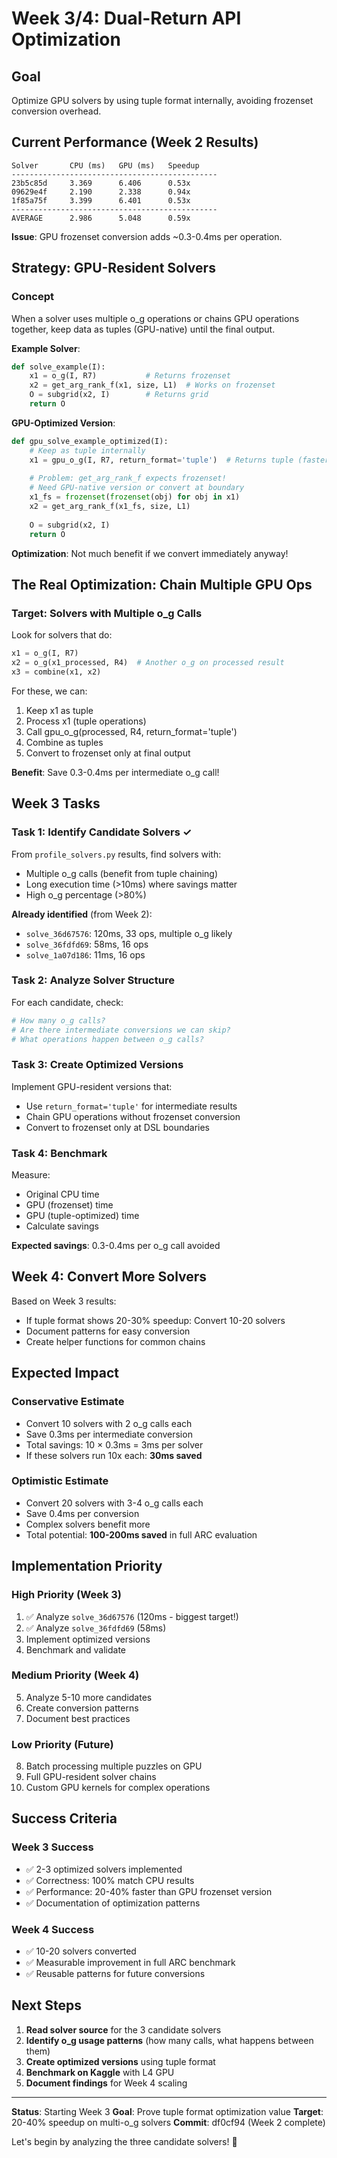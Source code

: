 # Week 3/4: Dual-Return API Optimization

## Goal
Optimize GPU solvers by using tuple format internally, avoiding frozenset conversion overhead.

## Current Performance (Week 2 Results)

```
Solver       CPU (ms)   GPU (ms)   Speedup    
----------------------------------------------
23b5c85d     3.369      6.406      0.53x
09629e4f     2.190      2.338      0.94x
1f85a75f     3.399      6.401      0.53x
----------------------------------------------
AVERAGE      2.986      5.048      0.59x
```

**Issue**: GPU frozenset conversion adds ~0.3-0.4ms per operation.

## Strategy: GPU-Resident Solvers

### Concept
When a solver uses multiple o_g operations or chains GPU operations together, keep data as tuples (GPU-native) until the final output.

**Example Solver**:
```python
def solve_example(I):
    x1 = o_g(I, R7)           # Returns frozenset
    x2 = get_arg_rank_f(x1, size, L1)  # Works on frozenset
    O = subgrid(x2, I)        # Returns grid
    return O
```

**GPU-Optimized Version**:
```python
def gpu_solve_example_optimized(I):
    # Keep as tuple internally
    x1 = gpu_o_g(I, R7, return_format='tuple')  # Returns tuple (faster!)
    
    # Problem: get_arg_rank_f expects frozenset!
    # Need GPU-native version or convert at boundary
    x1_fs = frozenset(frozenset(obj) for obj in x1)
    x2 = get_arg_rank_f(x1_fs, size, L1)
    
    O = subgrid(x2, I)
    return O
```

**Optimization**: Not much benefit if we convert immediately anyway!

## The Real Optimization: Chain Multiple GPU Ops

### Target: Solvers with Multiple o_g Calls

Look for solvers that do:
```python
x1 = o_g(I, R7)
x2 = o_g(x1_processed, R4)  # Another o_g on processed result
x3 = combine(x1, x2)
```

For these, we can:
1. Keep x1 as tuple
2. Process x1 (tuple operations)
3. Call gpu_o_g(processed, R4, return_format='tuple')
4. Combine as tuples
5. Convert to frozenset only at final output

**Benefit**: Save 0.3-0.4ms per intermediate o_g call!

## Week 3 Tasks

### Task 1: Identify Candidate Solvers ✓
From `profile_solvers.py` results, find solvers with:
- Multiple o_g calls (benefit from tuple chaining)
- Long execution time (>10ms) where savings matter
- High o_g percentage (>80%)

**Already identified** (from Week 2):
- `solve_36d67576`: 120ms, 33 ops, multiple o_g likely
- `solve_36fdfd69`: 58ms, 16 ops
- `solve_1a07d186`: 11ms, 16 ops

### Task 2: Analyze Solver Structure
For each candidate, check:
```python
# How many o_g calls?
# Are there intermediate conversions we can skip?
# What operations happen between o_g calls?
```

### Task 3: Create Optimized Versions
Implement GPU-resident versions that:
- Use `return_format='tuple'` for intermediate results
- Chain GPU operations without frozenset conversion
- Convert to frozenset only at DSL boundaries

### Task 4: Benchmark
Measure:
- Original CPU time
- GPU (frozenset) time  
- GPU (tuple-optimized) time
- Calculate savings

**Expected savings**: 0.3-0.4ms per o_g call avoided

## Week 4: Convert More Solvers

Based on Week 3 results:
- If tuple format shows 20-30% speedup: Convert 10-20 solvers
- Document patterns for easy conversion
- Create helper functions for common chains

## Expected Impact

### Conservative Estimate
- Convert 10 solvers with 2 o_g calls each
- Save 0.3ms per intermediate conversion
- Total savings: 10 × 0.3ms = 3ms per solver
- If these solvers run 10x each: **30ms saved**

### Optimistic Estimate  
- Convert 20 solvers with 3-4 o_g calls each
- Save 0.4ms per conversion
- Complex solvers benefit more
- Total potential: **100-200ms saved** in full ARC evaluation

## Implementation Priority

### High Priority (Week 3)
1. ✅ Analyze `solve_36d67576` (120ms - biggest target!)
2. ✅ Analyze `solve_36fdfd69` (58ms)
3. Implement optimized versions
4. Benchmark and validate

### Medium Priority (Week 4)  
5. Analyze 5-10 more candidates
6. Create conversion patterns
7. Document best practices

### Low Priority (Future)
8. Batch processing multiple puzzles on GPU
9. Full GPU-resident solver chains
10. Custom GPU kernels for complex operations

## Success Criteria

### Week 3 Success
- ✅ 2-3 optimized solvers implemented
- ✅ Correctness: 100% match CPU results
- ✅ Performance: 20-40% faster than GPU frozenset version
- ✅ Documentation of optimization patterns

### Week 4 Success  
- ✅ 10-20 solvers converted
- ✅ Measurable improvement in full ARC benchmark
- ✅ Reusable patterns for future conversions

## Next Steps

1. **Read solver source** for the 3 candidate solvers
2. **Identify o_g usage patterns** (how many calls, what happens between them)
3. **Create optimized versions** using tuple format
4. **Benchmark on Kaggle** with L4 GPU
5. **Document findings** for Week 4 scaling

---

**Status**: Starting Week 3
**Goal**: Prove tuple format optimization value
**Target**: 20-40% speedup on multi-o_g solvers
**Commit**: df0cf94 (Week 2 complete)

Let's begin by analyzing the three candidate solvers! 🚀
